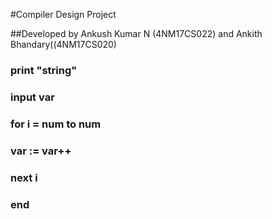 #Compiler Design Project

##Developed by Ankush Kumar N (4NM17CS022) and Ankith Bhandary((4NM17CS020)


### print "string"
### input var
### for i = num to num
### var := var++
### next i
### end


